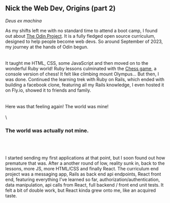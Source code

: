## Nick the Web Dev, Origins (part 2)

_Deus ex machina_

As my shifts left me with no standard time to attend a boot camp, I found out about [The Odin Project](https://www.theodinproject.com/). It is a fully fledged open source curriculum, designed to help people become web devs. So around September of 2023, my journey at the hands of Odin begun.
\
\
\
It taught me HTML, CSS, some JavaScript and then moved on to the wonderful Ruby world! Ruby lessons culminated with the [Chess game](https://github.com/NikEmman/Chess), a console version of chess! It felt like climbing mount Olympus... But then, I was done. Continued the learning trek with Ruby on Rails, which ended with building a facebook clone, featuring all my Rails knowledge, I even hosted it on Fly.io, showed it to friends and family.
\
\
\
Here was that feeling again! The world was mine!
\
\
\

### The world was actually not mine.

\
\
\
I started sending my first applications at that point, but I soon found out how premature that was. After a another round of low, reality sunk in, back to the lessons, more JS, more HTML/CSS and finally React. The curriculum end project was a messaging app, Rails as back end api endpoints, React front end, featuring everything I've learned so far, authorization/authentication, data manipulation, api calls from React, full backend / front end unit tests. It felt a bit of double work, but React kinda grew onto me, like an acquired taste.
